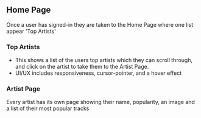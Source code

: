 ## Home Page

Once a user has signed-in they are taken to the Home Page where one list appear 'Top Artists'

### Top Artists

- This shows a list of the users top artists which they can scroll through, and click on the artist to take them to the Artist Page.
- UI/UX includes responsiveness, cursor-pointer, and a hover effect

### Artist Page

Every artist has its own page showing their name, popularity, an image and a list of their most popular tracks
